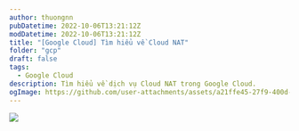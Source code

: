 ```yaml
---
author: thuongnn
pubDatetime: 2022-10-06T13:21:12Z
modDatetime: 2022-10-06T13:21:12Z
title: "[Google Cloud] Tìm hiểu về Cloud NAT"
folder: "gcp"
draft: false
tags:
  - Google Cloud
description: Tìm hiểu về dịch vụ Cloud NAT trong Google Cloud.
ogImage: https://github.com/user-attachments/assets/a21ffe45-27f9-400d-bdd2-2640fa3d7d68
---
```


![](https://github.com/user-attachments/assets/a21ffe45-27f9-400d-bdd2-2640fa3d7d68)
